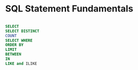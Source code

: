 

# SQL Statement Fundamentals

``` sql

SELECT
SELECT DISTINCT
COUNT
SELECT WHERE
ORDER BY
LIMIT
BETWEEN
IN
LIKE and ILIKE

```